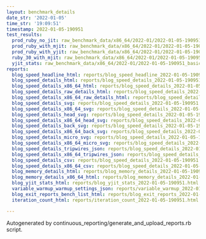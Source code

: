 ```yaml
---
layout: benchmark_details
date_str: '2022-01-05'
time_str: '19:09:51'
timestamp: 2022-01-05-190951
test_results:
  prod_ruby_no_jit: raw_benchmark_data/x86_64/2022-01/2022-01-05-190951_basic_benchmark_prod_ruby_no_jit.json
  prod_ruby_with_mjit: raw_benchmark_data/x86_64/2022-01/2022-01-05-190951_basic_benchmark_prod_ruby_with_mjit.json
  prod_ruby_with_yjit: raw_benchmark_data/x86_64/2022-01/2022-01-05-190951_basic_benchmark_prod_ruby_with_yjit.json
  ruby_30_with_mjit: raw_benchmark_data/x86_64/2022-01/2022-01-05-190951_basic_benchmark_ruby_30_with_mjit.json
  yjit_stats: raw_benchmark_data/x86_64/2022-01/2022-01-05-190951_basic_benchmark_yjit_stats.json
reports:
  blog_speed_headline_html: reports/blog_speed_headline_2022-01-05-190951.html
  blog_speed_details_html: reports/blog_speed_details_2022-01-05-190951.html
  blog_speed_details_x86_64_html: reports/blog_speed_details_2022-01-05-190951.x86_64.html
  blog_speed_details_raw_details_html: reports/blog_speed_details_2022-01-05-190951.raw_details.html
  blog_speed_details_x86_64_raw_details_html: reports/blog_speed_details_2022-01-05-190951.x86_64.raw_details.html
  blog_speed_details_svg: reports/blog_speed_details_2022-01-05-190951.svg
  blog_speed_details_x86_64_svg: reports/blog_speed_details_2022-01-05-190951.x86_64.svg
  blog_speed_details_head_svg: reports/blog_speed_details_2022-01-05-190951.head.svg
  blog_speed_details_x86_64_head_svg: reports/blog_speed_details_2022-01-05-190951.x86_64.head.svg
  blog_speed_details_back_svg: reports/blog_speed_details_2022-01-05-190951.back.svg
  blog_speed_details_x86_64_back_svg: reports/blog_speed_details_2022-01-05-190951.x86_64.back.svg
  blog_speed_details_micro_svg: reports/blog_speed_details_2022-01-05-190951.micro.svg
  blog_speed_details_x86_64_micro_svg: reports/blog_speed_details_2022-01-05-190951.x86_64.micro.svg
  blog_speed_details_tripwires_json: reports/blog_speed_details_2022-01-05-190951.tripwires.json
  blog_speed_details_x86_64_tripwires_json: reports/blog_speed_details_2022-01-05-190951.x86_64.tripwires.json
  blog_speed_details_csv: reports/blog_speed_details_2022-01-05-190951.csv
  blog_speed_details_x86_64_csv: reports/blog_speed_details_2022-01-05-190951.x86_64.csv
  blog_memory_details_html: reports/blog_memory_details_2022-01-05-190951.html
  blog_memory_details_x86_64_html: reports/blog_memory_details_2022-01-05-190951.x86_64.html
  blog_yjit_stats_html: reports/blog_yjit_stats_2022-01-05-190951.html
  variable_warmup_warmup_settings_json: reports/variable_warmup_2022-01-05-190951.warmup_settings.json
  blog_exit_reports_bench_list_html: reports/blog_exit_reports_2022-01-05-190951.bench_list.html
  iteration_count_html: reports/iteration_count_2022-01-05-190951.html

---
```

Autogenerated by continuous_reporting/generate_and_upload_reports.rb script.
